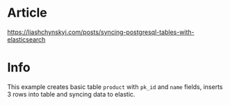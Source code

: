 # Article

https://liashchynskyi.com/posts/syncing-postgresql-tables-with-elasticsearch

# Info

This example creates basic table `product` with `pk_id` and `name` fields, inserts 3 rows into table and syncing data to elastic.
